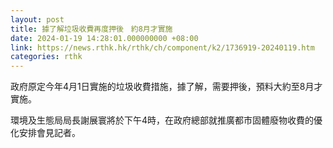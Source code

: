 ```yaml
---
layout: post
title: 據了解垃圾收費再度押後　約8月才實施
date: 2024-01-19 14:28:01.000000000 +08:00
link: https://news.rthk.hk/rthk/ch/component/k2/1736919-20240119.htm
categories: rthk
---
```


政府原定今年4月1日實施的垃圾收費措施，據了解，需要押後，預料大約至8月才實施。

環境及生態局局長謝展寰將於下午4時，在政府總部就推廣都市固體廢物收費的優化安排會見記者。
